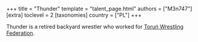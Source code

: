 +++
title = "Thunder"
template = "talent_page.html"
authors = ["M3n747"]
[extra]
toclevel = 2
[taxonomies]
country = ["PL"]
+++

Thunder is a retired backyard wrestler who worked for [Toruń Wrestling Federation](@/o/twf.md).
